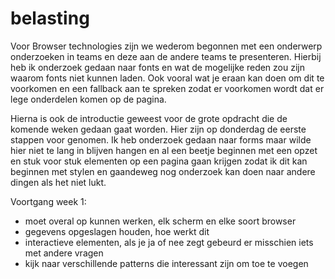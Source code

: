 # belasting

Voor Browser technologies zijn we wederom begonnen met een onderwerp onderzoeken in teams en deze aan de andere teams te
presenteren. Hierbij heb ik onderzoek gedaan naar fonts en wat de mogelijke reden zou zijn waarom fonts niet kunnen laden.
Ook vooral wat je eraan kan doen om dit te voorkomen en een fallback aan te spreken zodat er voorkomen wordt dat er lege
onderdelen komen op de pagina. 

Hierna is ook de introductie geweest voor de grote opdracht die de komende weken gedaan gaat worden. Hier zijn op donderdag
de eerste stappen voor genomen. Ik heb onderzoek gedaan naar forms maar wilde hier niet te lang in blijven hangen en 
al een beetje beginnen met een opzet en stuk voor stuk elementen op een pagina gaan krijgen zodat ik dit kan beginnen met 
stylen en gaandeweg nog onderzoek kan doen naar andere dingen als het niet lukt. 


Voortgang week 1:
- moet overal op kunnen werken, elk scherm en elke soort browser 
- gegevens opgeslagen houden, hoe werkt dit 
- interactieve elementen, als je ja of nee zegt gebeurd er misschien iets met andere vragen
- kijk naar verschillende patterns die interessant zijn om toe te voegen 
